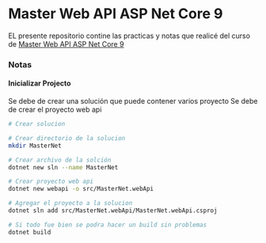 # Master Web API ASP Net Core 9

EL presente repositorio contine las practicas y notas que realicé del curso de [Master Web API ASP Net Core 9](https://www.udemy.com/course/webapi-net/learn/lecture/43246538#overview)
### Notas

#### Inicializar Projecto 

Se debe de crear una solución que puede contener varios proyecto
Se debe de crear el proyecto web api
```bash
# Crear solucion

# Crear directorio de la solucion
mkdir MasterNet 

# Crear archivo de la solción
dotnet new sln --name MasterNet

# Crear proyecto web api
dotnet new webapi -o src/MasterNet.webApi

# Agregar el proyecto a la solucion
dotnet sln add src/MasterNet.webApi/MasterNet.webApi.csproj 

# Si todo fue bien se podra hacer un build sin problemas
dotnet build

```

